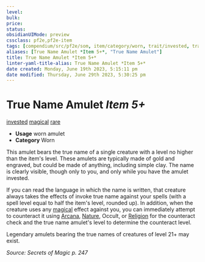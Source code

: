 ```yaml
---
level:
bulk:
price:
status:
obsidianUIMode: preview
cssclass: pf2e,pf2e-item
tags: [compendium/src/pf2e/som, item/category/worn, trait/invested, trait/magical, trait/rare]
aliases: [True Name Amulet *Item 5+*, "True Name Amulet"]
title: True Name Amulet *Item 5+*
linter-yaml-title-alias: True Name Amulet *Item 5+*
date created: Monday, June 19th 2023, 5:15:11 pm
date modified: Thursday, June 29th 2023, 5:30:25 pm
---
```


# True Name Amulet *Item 5+*

[invested](rules/traits/invested.md) [magical](rules/traits/magical.md) [rare](rules/traits/rare.md)  

- **Usage** worn amulet
- **Category** Worn

This amulet bears the true name of a single creature with a level no higher than the item's level. These amulets are typically made of gold and engraved, but could be made of anything, including simple clay. The name is clearly visible, though only to you, and only while you have the amulet invested.

If you can read the language in which the name is written, that creature always takes the effects of invoke true name against your spells (with a spell level equal to half the item's level, rounded up). In addition, when the creature uses any [magical](rules/traits/magical.md) effect against you, you can immediately attempt to counteract it using [Arcana](compendium/skills.md#Arcana), [Nature](compendium/skills.md#Nature), Occult, or [Religion](compendium/skills.md#Religion) for the counteract check and the true name amulet's level to determine the counteract level.

Legendary amulets bearing the true names of creatures of level 21+ may exist.

*Source: Secrets of Magic p. 247*
